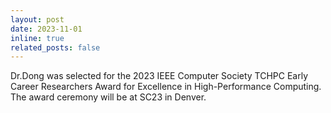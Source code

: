 ```yaml
---
layout: post
date: 2023-11-01
inline: true
related_posts: false
---
```


Dr.Dong was selected for the 2023 IEEE Computer Society TCHPC Early Career Researchers Award for Excellence in High-Performance Computing. The award ceremony will be at SC23 in Denver.
